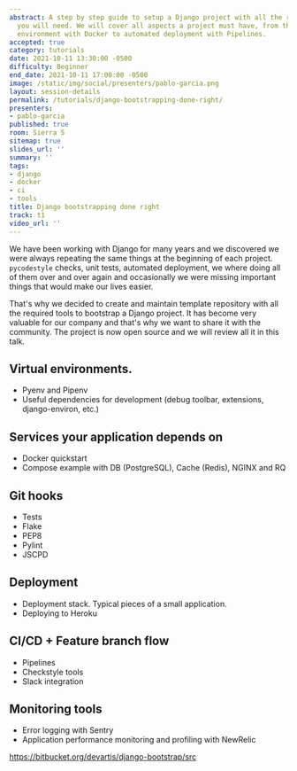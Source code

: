 ```yaml
---
abstract: A step by step guide to setup a Django project with all the required tools
  you will need. We will cover all aspects a project must have, from the development
  environment with Docker to automated deployment with Pipelines.
accepted: true
category: tutorials
date: 2021-10-11 13:30:00 -0500
difficulty: Beginner
end_date: 2021-10-11 17:00:00 -0500
image: /static/img/social/presenters/pablo-garcia.png
layout: session-details
permalink: /tutorials/django-bootstrapping-done-right/
presenters:
- pablo-garcia
published: true
room: Sierra 5
sitemap: true
slides_url: ''
summary: ''
tags:
- django
- docker
- ci
- tools
title: Django bootstrapping done right
track: t1
video_url: ''
---
```


We have been working with Django for many years and we discovered we were always repeating the same things at the beginning of each project. `pycodestyle` checks, unit tests, automated deployment, we where doing all of them over and over again and occasionally we were missing important things that would make our lives easier.

That's why we decided to create and maintain template repository with all the required tools to bootstrap a Django project. It has become very valuable for our company and that's why we want to share it with the community. The project is now open source and we will review all it in this talk.

## Virtual environments.

* Pyenv and Pipenv
* Useful dependencies for development (debug toolbar, extensions, django-environ, etc.)

## Services your application depends on

* Docker quickstart
* Compose example with DB (PostgreSQL), Cache (Redis), NGINX and RQ

## Git hooks

* Tests
* Flake
* PEP8
* Pylint
* JSCPD

## Deployment

* Deployment stack. Typical pieces of a small application.
* Deploying to Heroku

## CI/CD + Feature branch flow

* Pipelines
* Checkstyle tools
* Slack integration

## Monitoring tools

* Error logging with Sentry
* Application performance monitoring and profiling with NewRelic

https://bitbucket.org/devartis/django-bootstrap/src
